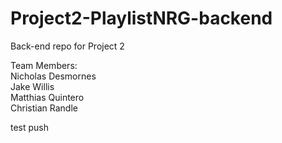 # Project2-PlaylistNRG-backend
Back-end repo for Project 2

Team Members:<br>
  Nicholas Desmornes<br>
  Jake Willis<br>
  Matthias Quintero<br>
  Christian Randle<br>

test push